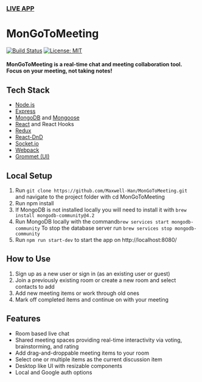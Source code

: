 ### [LIVE APP](https://github.com/Maxwell-Han/MonGoToMeeting)

# MonGoToMeeting
[![Build Status](https://travis-ci.org/Maxwell-Han/MonGoToMeeting.svg?branch=master)](https://travis-ci.org/Maxwell-Han/MonGoToMeeting)
[![License: MIT](https://img.shields.io/badge/License-MIT-blue.svg)](https://opensource.org/licenses/MIT)
#### MonGoToMeeting is a real-time chat and meeting collaboration tool.  Focus on your meeting, not taking notes!

## Tech Stack
- [Node.js](https://nodejs.org/en/)
- [Express](http://expressjs.com/)
- [MongoDB](https://www.mongodb.com/) and [Mongoose](https://mongoosejs.com/)
- [React](https://facebook.github.io/react/) and React Hooks
- [Redux](https://redux.js.org/)
- [React-DnD](https://react-dnd.github.io/react-dnd/about)
- [Socket.io](http://socket.io/)
- [Webpack](https://webpack.js.org/)
- [Grommet (UI)](https://https://v2.grommet.io/)

## Local Setup

1. Run `git clone https://github.com/Maxwell-Han/MonGoToMeeting.git` and navigate to the project folder with cd MonGoToMeeting
2. Run npm install
3. If MongoDB is not installed locally you will need to install it with `brew install mongodb-community@4.2`
4. Run MongoDB locally with the command`brew services start mongodb-community` To stop the database server run `brew services stop mongodb-community`
5. Run `npm run start-dev` to start the app on http://localhost:8080/

## How to Use
1. Sign up as a new user or sign in (as an existing user or guest)
2. Join a previously existing room or create a new room and select contacts to add
3. Add new meeting items or work through old ones
4. Mark off completed items and continue on with your meeting

## Features
- Room based live chat
- Shared meeting spaces providing real-time interactivity via voting, brainstorming, and rating
- Add drag-and-droppable meeting items to your room
- Select one or multiple items as the current discussion item
- Desktop like UI with resizable components
- Local and Google auth options

